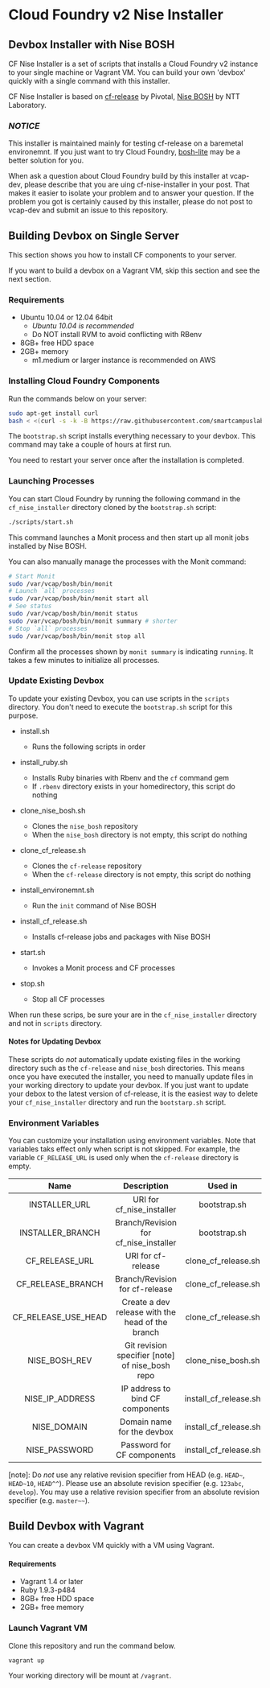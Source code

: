 # Cloud Foundry v2 Nise Installer

## Devbox Installer with Nise BOSH

CF Nise Installer is a set of scripts that installs a Cloud Foundry v2 instance to your single machine or Vagrant VM. You can build your own 'devbox' quickly with a single command with this installer.

CF Nise Installer is based on [cf-release](https://github.com/cloudfoundry/cf-release) by Pivotal, [Nise BOSH](http://github.com/nttlabs/nise_bosh/) by NTT Laboratory.

### *NOTICE*

This installer is maintained mainly for testing cf-release on a baremetal environemnt. If you just want to try Cloud Foundry, [bosh-lite](https://github.com/cloudfoundry/bosh-lite) may be a better solution for you.

When ask a question about Cloud Foundry build by this installer at vcap-dev, please describe that you are uing cf-nise-installer in your post. That makes it easier to isolate your problem and to answer your question. If the problem you got is certainly caused by this installer, please do not post to vcap-dev and submit an issue to this repository.


## Building Devbox on Single Server

This section shows you how to install CF components to your server.

If you want to build a devbox on a Vagrant VM, skip this section and see the next section.

### Requirements

* Ubuntu 10.04 or 12.04 64bit
   * *Ubuntu 10.04 is recommended*
   * Do NOT install RVM to avoid conflicting with RBenv
* 8GB+ free HDD space
* 2GB+ memory
   * m1.medium or larger instance is recommended on AWS

### Installing Cloud Foundry Components

Run the commands below on your server:

```sh
sudo apt-get install curl
bash < <(curl -s -k -B https://raw.githubusercontent.com/smartcampuslab/cf_nise_installer/${INSTALLER_BRANCH:-master}/scripts/bootstrap.sh)
```

The `bootstrap.sh` script installs everything necessary to your devbox. This command may take a couple of hours at first run.

You need to restart your server once after the installation is completed.

### Launching Processes

You can start Cloud Foundry by running the following command in the `cf_nise_installer` directory cloned by the `bootstrap.sh` script:

```sh
./scripts/start.sh
```

This command launches a Monit process and then start up all monit jobs installed by Nise BOSH.

You can also manually manage the processes with the Monit command:

```sh
# Start Monit
sudo /var/vcap/bosh/bin/monit
# Launch `all` processes
sudo /var/vcap/bosh/bin/monit start all
# See status
sudo /var/vcap/bosh/bin/monit status
sudo /var/vcap/bosh/bin/monit summary # shorter
# Stop `all` processes
sudo /var/vcap/bosh/bin/monit stop all
```

Confirm all the processes shown by `monit summary` is indicating `running`. It takes a few minutes to initialize all processes.

### Update Existing Devbox

To update your existing Devbox, you can use scripts in the `scripts` directory. You don't need to execute the `bootstrap.sh` script for this purpose.

* install.sh
  * Runs the following scripts in order
* install_ruby.sh
  * Installs Ruby binaries with Rbenv and the `cf` command gem
  * If `.rbenv` directory exists in your homedirectory, this script do nothing
* clone_nise_bosh.sh
  * Clones the `nise_bosh` repository
  * When the `nise_bosh` directory is not empty, this script do nothing
* clone_cf_release.sh
  * Clones the `cf-release` repository
  * When the `cf-release` directory is not empty, this script do nothing
* install_environemnt.sh
  * Run the `init` command of Nise BOSH
* install_cf_release.sh
  * Installs cf-release jobs and packages with Nise BOSH

* start.sh
  * Invokes a Monit process and CF processes
* stop.sh
  * Stop all CF processes

When run these scrips, be sure your are in the `cf_nise_installer` directory and not in `scripts` directory.

#### Notes for Updating Devbox

These scripts do *not* automatically update existing files in the working directory such as the `cf-release` and `nise_bosh` directories. This means once you have executed the installer, you need to manually update files in your working directory to update your devbox. If you just want to update your debox to the latest version of cf-release, it is the easiest way to delete your `cf_nise_installer` directory and run the `bootstarp.sh` script.


### Environment Variables

You can customize your installation using environment variables. Note that variables taks effect only when script is not skipped. For example, the variable `CF_RELEASE_URL` is used only when the `cf-release` directory is empty.

| Name              | Description                              | Used in                                 | Default                                        |
| :---------------: | :--------------------------------------: | :-------------------------------------: | :--------------------------------------------: |
| INSTALLER_URL     | URI for cf_nise_installer                | bootstrap.sh                            | https://github.com/smartcampuslab/cf_nise_installer.git |
| INSTALLER_BRANCH  | Branch/Revision for cf_nise_installer    | bootstrap.sh                            | master                                         |
| CF_RELEASE_URL    | URI for cf-release                       | clone_cf_release.sh                     | *nil* (https://github.com/smartcampuslab/cf-release.git is set to submodule)|
| CF_RELEASE_BRANCH | Branch/Revision for cf-release           | clone_cf_release.sh                     | *nil* (certain stable revision is set to submodule) |
| CF_RELEASE_USE_HEAD | Create a dev release with the head of the branch | clone_cf_release.sh           | no (set `yes` to enable)                       |
| NISE_BOSH_REV     | Git revision specifier [note] of nise_bosh repo | clone_nise_bosh.sh               | *nil* (currently checked-out revision)         |
| NISE_IP_ADDRESS   | IP address to bind CF components         | install_cf_release.sh                   | Automatically detected using `ip` command      |
| NISE_DOMAIN       | Domain name for the devbox               | install_cf_release.sh                   | *nil* (<ip_address>.xip.io)                    |
| NISE_PASSWORD     | Password for CF components               | install_cf_release.sh                   | c1oudc0w                                       |

[note]: Do *not* use any relative revision specifier from HEAD (e.g. `HEAD~`, `HEAD~10`, `HEAD^^`). Please use an absolute revision specifier (e.g. `123abc`, `develop`). You may use a relative revision specifier from an absolute revision specifier (e.g. `master~~`).

## Build Devbox with Vagrant

You can create a devbox VM quickly with a VM using Vagrant.

#### Requirements

* Vagrant 1.4 or later
* Ruby 1.9.3-p484
* 8GB+ free HDD space
* 2GB+ free memory

### Launch Vagrant VM

Clone this repository and run the command below.

```sh
vagrant up
```

Your working directory will be mount at `/vagrant`.
